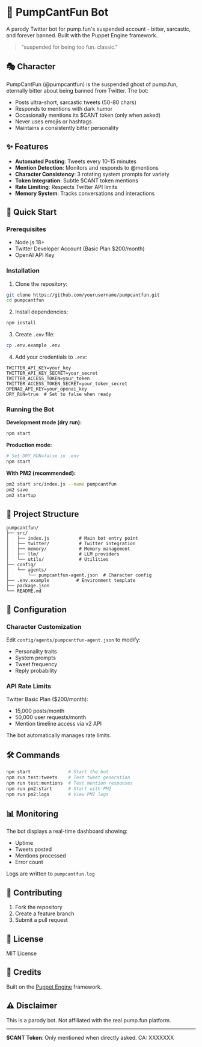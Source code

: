 # 🚫 PumpCantFun Bot

A parody Twitter bot for pump.fun's suspended account - bitter, sarcastic, and forever banned. Built with the Puppet Engine framework.

> "suspended for being too fun. classic."

## 🎭 Character

PumpCantFun (@pumpcantfun) is the suspended ghost of pump.fun, eternally bitter about being banned from Twitter. The bot:
- Posts ultra-short, sarcastic tweets (50-80 chars)
- Responds to mentions with dark humor
- Occasionally mentions its $CANT token (only when asked)
- Never uses emojis or hashtags
- Maintains a consistently bitter personality

## ✨ Features

- **Automated Posting**: Tweets every 10-15 minutes
- **Mention Detection**: Monitors and responds to @mentions
- **Character Consistency**: 3 rotating system prompts for variety
- **Token Integration**: Subtle $CANT token mentions
- **Rate Limiting**: Respects Twitter API limits
- **Memory System**: Tracks conversations and interactions

## 🚀 Quick Start

### Prerequisites

- Node.js 18+
- Twitter Developer Account (Basic Plan $200/month)
- OpenAI API Key

### Installation

1. Clone the repository:
```bash
git clone https://github.com/yourusername/pumpcantfun.git
cd pumpcantfun
```

2. Install dependencies:
```bash
npm install
```

3. Create `.env` file:
```bash
cp .env.example .env
```

4. Add your credentials to `.env`:
```env
TWITTER_API_KEY=your_key
TWITTER_API_KEY_SECRET=your_secret
TWITTER_ACCESS_TOKEN=your_token
TWITTER_ACCESS_TOKEN_SECRET=your_token_secret
OPENAI_API_KEY=your_openai_key
DRY_RUN=true  # Set to false when ready
```

### Running the Bot

**Development mode (dry run):**
```bash
npm start
```

**Production mode:**
```bash
# Set DRY_RUN=false in .env
npm start
```

**With PM2 (recommended):**
```bash
pm2 start src/index.js --name pumpcantfun
pm2 save
pm2 startup
```

## 📁 Project Structure

```
pumpcantfun/
├── src/
│   ├── index.js           # Main bot entry point
│   ├── twitter/           # Twitter integration
│   ├── memory/            # Memory management
│   ├── llm/               # LLM providers
│   └── utils/             # Utilities
├── config/
│   └── agents/
│       └── pumpcantfun-agent.json  # Character config
├── .env.example          # Environment template
├── package.json
└── README.md
```

## 🔧 Configuration

### Character Customization

Edit `config/agents/pumpcantfun-agent.json` to modify:
- Personality traits
- System prompts
- Tweet frequency
- Reply probability

### API Rate Limits

Twitter Basic Plan ($200/month):
- 15,000 posts/month
- 50,000 user requests/month
- Mention timeline access via v2 API

The bot automatically manages rate limits.

## 🛠️ Commands

```bash
npm start              # Start the bot
npm run test:tweets    # Test tweet generation
npm run test:mentions  # Test mention responses
npm run pm2:start      # Start with PM2
npm run pm2:logs       # View PM2 logs
```

## 📊 Monitoring

The bot displays a real-time dashboard showing:
- Uptime
- Tweets posted
- Mentions processed
- Error count

Logs are written to `pumpcantfun.log`

## 🤝 Contributing

1. Fork the repository
2. Create a feature branch
3. Submit a pull request

## 📄 License

MIT License

## 🙏 Credits

Built on the [Puppet Engine](https://github.com/puppetengine/puppet-engine) framework.

## ⚠️ Disclaimer

This is a parody bot. Not affiliated with the real pump.fun platform.

---

**$CANT Token**: Only mentioned when directly asked. CA: XXXXXXX